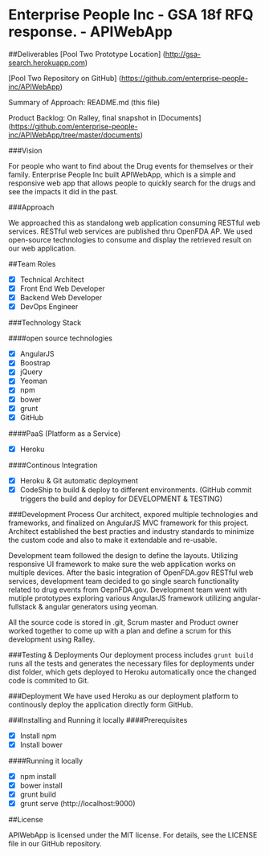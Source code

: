 # Enterprise People Inc - GSA 18f RFQ response. - APIWebApp
##Deliverables
[Pool Two Prototype Location] (http://gsa-search.herokuapp.com)

[Pool Two Repository on GitHub] (https://github.com/enterprise-people-inc/APIWebApp)

Summary of Approach: README.md (this file)

Product Backlog: On Ralley, final snapshot in [Documents] (https://github.com/enterprise-people-inc/APIWebApp/tree/master/documents)

###Vision

For people who want to find about the Drug events for themselves or their family. Enterprise People Inc built APIWebApp, which is a simple and responsive web app that allows people to quickly search for the drugs and see the impacts it did in the past.

###Approach

We approached this as standalong web application consuming RESTful web services. RESTful web services are published thru OpenFDA AP. We used open-source technologies to consume and display the retrieved result on our web application.

##Team Roles
- [x] Technical Architect
- [x] Front End Web Developer
- [x] Backend Web Developer
- [x] DevOps Engineer

###Technology Stack 

####open source technologies
- [x] AngularJS
- [x] Boostrap
- [x] jQuery
- [x] Yeoman
- [x] npm
- [x] bower
- [x] grunt
- [x] GitHub

####PaaS (Platform as a Service)
- [x] Heroku

####Continous Integration
- [x] Heroku & Git automatic deployment
- [x] CodeShip to build & deploy to different environments. (GitHub commit triggers the build and deploy for DEVELOPMENT & TESTING)

###Development Process
Our architect, expored multiple technologies and frameworks, and finalized on AngularJS MVC framework for this project. Architect established the best practies and industry standards to minimize the custom code and also to make it extendable and re-usable.

Development team followed the design to define the layouts. Utilizing responsive UI framework to make sure the web application works on multiple devices. After the basic integration of OpenFDA.gov RESTful web services, development team decided to go single search functionality related to drug events from OepnFDA.gov. Development team went with mutiple prototypes exploring various AngularJS framework utilizing angular-fullstack & angular generators using yeoman.

All the source code is stored in .git, Scrum master and Product owner worked together to come up with a plan and define a scrum for this development using Ralley.

###Testing & Deployments
Our deployment process includes ```grunt build``` runs all the tests and generates the necessary files for deployments under dist folder, which gets deployed to Heroku automatically once the changed code is commited to Git.

###Deployment
We have used Heroku as our deployment platform to continously deploy the application directly form GitHub.

###Installing and Running it locally
####Prerequisites
- [x] Install npm
- [x] Install bower

####Running it locally
- [x] npm install
- [x] bower install
- [x] grunt build
- [x] grunt serve (http://localhost:9000)

##License

APIWebApp is licensed under the MIT license. For details, see the LICENSE file in our GitHub repository.



